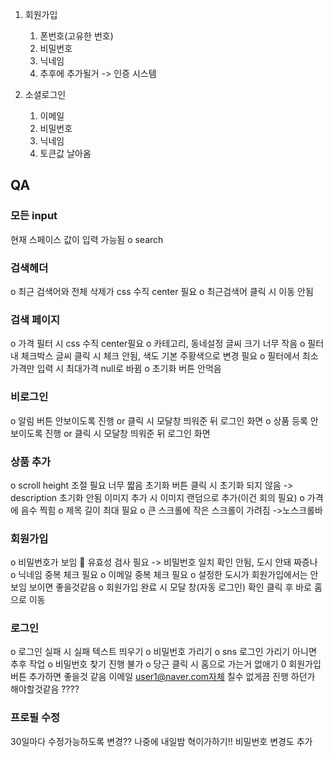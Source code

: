 1. 회원가입

   1. 폰번호(고유한 번호)
   2. 비밀번호
   3. 닉네임
   4. 추후에 추가될거 -> 인증 시스템

2. 소셜로그인
   1. 이메일
   2. 비밀번호
   3. 닉네임
   4. 토큰값 날아옴

## QA

### 모든 input

현재 스페이스 값이 입력 가능됨
o search

### 검색헤더

o 최근 검색어와 전체 삭제가 css 수직 center 필요
o 최근검색어 클릭 시 이동 안됨

### 검색 페이지

o 가격 필터 시 css 수직 center필요
o 카테고리, 동네설정 글씨 크기 너무 작음
o 필터 내 체크박스 글씨 클릭 시 체크 안됨, 색도 기본 주황색으로 변경 필요
o 필터에서 최소가격만 입력 시 최대가격 null로 바뀜
o 초기화 버튼 안먹음

### 비로그인

o 알림 버튼 안보이도록 진행 or 클릭 시 모달창 띄워준 뒤 로그인 화면
o 상품 등록 안보이도록 진행 or 클릭 시 모달창 띄워준 뒤 로그인 화면

### 상품 추가

o scroll height 조절 필요 너무 짧음
초기화 버튼 클릭 시 초기화 되지 않음 -> description 초기화 안됨
이미지 추가 시 이미지 랜덤으로 추가(이건 회의 필요)
o 가격에 음수 찍힘
o 제목 길이 최대 필요
o 큰 스크롤에 작은 스크롤이 가려짐 ->노스크롤바

### 회원가입

o 비밀번호가 보임
🔺 유효성 검사 필요 -> 비밀번호 일치 확인 안됨, 도시 안돼 짜증나
o 닉네임 중복 체크 필요
o 이메일 중복 체크 필요
o 설정한 도시가 회원가입에서는 안보임 보이면 좋을것같음
o 회원가입 완료 시 모달 창(자동 로그인) 확인 클릭 후 바로 홈으로 이동

### 로그인

o 로그인 실패 시 실패 텍스트 띄우기
o 비밀번호 가리기
o sns 로그인 가리기 아니면 추후 작업
o 비밀번호 찾기 진행 불가
o 당근 클릭 시 홈으로 가는거 없애기
0 회원가입 버튼 추가하면 좋을것 같음
이메일 user1@naver.com자체 칠수 없게끔 진행 하던가 해야할것같음 ????

### 프로필 수정

30일마다 수정가능하도록 변경?? 나중에 내일밤 혁이가하기!!
비밀번호 변경도 추가
